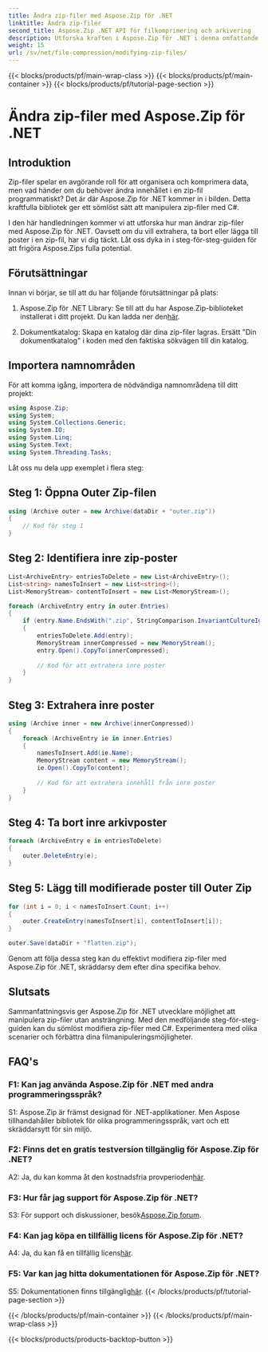 ```yaml
---
title: Ändra zip-filer med Aspose.Zip för .NET
linktitle: Ändra zip-filer
second_title: Aspose.Zip .NET API för filkomprimering och arkivering
description: Utforska kraften i Aspose.Zip för .NET i denna omfattande handledning. Lär dig att ändra zip-filer sömlöst med C#.
weight: 15
url: /sv/net/file-compression/modifying-zip-files/
---
```


{{< blocks/products/pf/main-wrap-class >}}
{{< blocks/products/pf/main-container >}}
{{< blocks/products/pf/tutorial-page-section >}}

# Ändra zip-filer med Aspose.Zip för .NET

## Introduktion

Zip-filer spelar en avgörande roll för att organisera och komprimera data, men vad händer om du behöver ändra innehållet i en zip-fil programmatiskt? Det är där Aspose.Zip för .NET kommer in i bilden. Detta kraftfulla bibliotek ger ett sömlöst sätt att manipulera zip-filer med C#.

I den här handledningen kommer vi att utforska hur man ändrar zip-filer med Aspose.Zip för .NET. Oavsett om du vill extrahera, ta bort eller lägga till poster i en zip-fil, har vi dig täckt. Låt oss dyka in i steg-för-steg-guiden för att frigöra Aspose.Zips fulla potential.

## Förutsättningar

Innan vi börjar, se till att du har följande förutsättningar på plats:

1.  Aspose.Zip för .NET Library: Se till att du har Aspose.Zip-biblioteket installerat i ditt projekt. Du kan ladda ner den[här](https://releases.aspose.com/zip/net/).

2. Dokumentkatalog: Skapa en katalog där dina zip-filer lagras. Ersätt "Din dokumentkatalog" i koden med den faktiska sökvägen till din katalog.

## Importera namnområden

För att komma igång, importera de nödvändiga namnområdena till ditt projekt:

```csharp
using Aspose.Zip;
using System;
using System.Collections.Generic;
using System.IO;
using System.Linq;
using System.Text;
using System.Threading.Tasks;
```

Låt oss nu dela upp exemplet i flera steg:

## Steg 1: Öppna Outer Zip-filen

```csharp
using (Archive outer = new Archive(dataDir + "outer.zip"))
{
    // Kod för steg 1
}
```

## Steg 2: Identifiera inre zip-poster

```csharp
List<ArchiveEntry> entriesToDelete = new List<ArchiveEntry>();
List<string> namesToInsert = new List<string>();
List<MemoryStream> contentToInsert = new List<MemoryStream>();

foreach (ArchiveEntry entry in outer.Entries)
{
    if (entry.Name.EndsWith(".zip", StringComparison.InvariantCultureIgnoreCase))
    {
        entriesToDelete.Add(entry);
        MemoryStream innerCompressed = new MemoryStream();
        entry.Open().CopyTo(innerCompressed);
        
        // Kod för att extrahera inre poster
    }
}
```

## Steg 3: Extrahera inre poster

```csharp
using (Archive inner = new Archive(innerCompressed))
{
    foreach (ArchiveEntry ie in inner.Entries)
    {
        namesToInsert.Add(ie.Name);
        MemoryStream content = new MemoryStream();
        ie.Open().CopyTo(content);
        
        // Kod för att extrahera innehåll från inre poster
    }
}
```

## Steg 4: Ta bort inre arkivposter

```csharp
foreach (ArchiveEntry e in entriesToDelete)
{
    outer.DeleteEntry(e);
}
```

## Steg 5: Lägg till modifierade poster till Outer Zip

```csharp
for (int i = 0; i < namesToInsert.Count; i++)
{
    outer.CreateEntry(namesToInsert[i], contentToInsert[i]);
}

outer.Save(dataDir + "flatten.zip");
```

Genom att följa dessa steg kan du effektivt modifiera zip-filer med Aspose.Zip för .NET, skräddarsy dem efter dina specifika behov.

## Slutsats

Sammanfattningsvis ger Aspose.Zip för .NET utvecklare möjlighet att manipulera zip-filer utan ansträngning. Med den medföljande steg-för-steg-guiden kan du sömlöst modifiera zip-filer med C#. Experimentera med olika scenarier och förbättra dina filmanipuleringsmöjligheter.

## FAQ's

### F1: Kan jag använda Aspose.Zip för .NET med andra programmeringsspråk?

S1: Aspose.Zip är främst designad för .NET-applikationer. Men Aspose tillhandahåller bibliotek för olika programmeringsspråk, vart och ett skräddarsytt för sin miljö.

### F2: Finns det en gratis testversion tillgänglig för Aspose.Zip för .NET?

 A2: Ja, du kan komma åt den kostnadsfria provperioden[här](https://releases.aspose.com/).

### F3: Hur får jag support för Aspose.Zip för .NET?

 S3: För support och diskussioner, besök[Aspose.Zip forum](https://forum.aspose.com/c/zip/37).

### F4: Kan jag köpa en tillfällig licens för Aspose.Zip för .NET?

 A4: Ja, du kan få en tillfällig licens[här](https://purchase.aspose.com/temporary-license/).

### F5: Var kan jag hitta dokumentationen för Aspose.Zip för .NET?

 S5: Dokumentationen finns tillgänglig[här](https://reference.aspose.com/zip/net/).
{{< /blocks/products/pf/tutorial-page-section >}}

{{< /blocks/products/pf/main-container >}}
{{< /blocks/products/pf/main-wrap-class >}}

{{< blocks/products/products-backtop-button >}}
